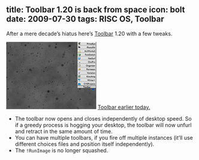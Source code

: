 title: Toolbar 1.20 is back from space
icon: bolt
date: 2009-07-30
tags: RISC OS, Toolbar
----

After a mere decade’s hiatus here’s [Toolbar](../risc.os/toolbar.html) 1.20 with a few tweaks.

![Toolbar 1.20 screenshot.](../software/thumbs/toolsnap1.png)
[Toolbar earlier today.](../software/toolsnap1.png)

* The toolbar now opens and closes independently of desktop speed. So if a greedy process is hogging your desktop, the toolbar will now unfurl and retract in the same amount of time.
* You can have multiple toolbars, if you fire off multiple instances (it’ll use different choices files and position itself independently).
* The `!RunImage` is no longer squashed.
